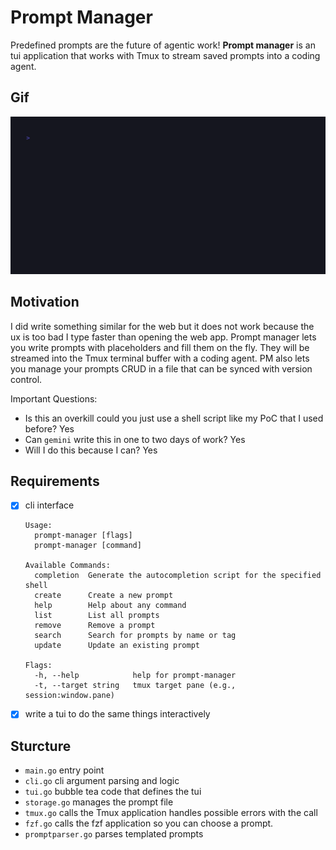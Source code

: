 # Prompt Manager

Predefined prompts are the future of agentic work! **Prompt manager** is an tui application that
works with Tmux to stream saved prompts into a coding agent.

## Gif

![demo tape](./assets/prompt-manager-demo.gif)

## Motivation

I did write something similar for the web but it does not work because the ux is too bad I type
faster than opening the web app. Prompt manager lets you write prompts with placeholders and fill
them on the fly. They will be streamed into the Tmux terminal buffer with a coding agent. PM also
lets you manage your prompts CRUD in a file that can be synced with version control.

Important Questions:

- Is this an overkill could you just use a shell script like my PoC that I used before? Yes
- Can `gemini` write this in one to two days of work? Yes
- Will I do this because I can? Yes

## Requirements

- [x] cli interface

  ```
  Usage:
    prompt-manager [flags]
    prompt-manager [command]

  Available Commands:
    completion  Generate the autocompletion script for the specified shell
    create      Create a new prompt
    help        Help about any command
    list        List all prompts
    remove      Remove a prompt
    search      Search for prompts by name or tag
    update      Update an existing prompt

  Flags:
    -h, --help            help for prompt-manager
    -t, --target string   tmux target pane (e.g., session:window.pane)
  ```

- [x] write a tui to do the same things interactively

## Sturcture

- `main.go` entry point
- `cli.go` cli argument parsing and logic
- `tui.go` bubble tea code that defines the tui
- `storage.go` manages the prompt file
- `tmux.go` calls the Tmux application handles possible errors with the call
- `fzf.go` calls the fzf application so you can choose a prompt.
- `promptparser.go` parses templated prompts
